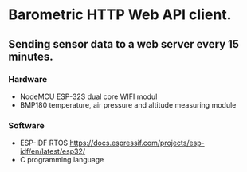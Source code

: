 # Barometric HTTP Web API client. 
## Sending sensor data to a web server every 15 minutes.

### Hardware
- NodeMCU ESP-32S dual core WIFI modul
- BMP180 temperature, air pressure and altitude measuring module

### Software
- ESP-IDF RTOS https://docs.espressif.com/projects/esp-idf/en/latest/esp32/
- C programming language